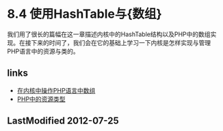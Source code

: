 # 8.4 使用HashTable与{数组} 



我们用了很长的篇幅在这一章描述内核中的HashTable结构以及PHP中的数组实现。在接下来的时间了，我们会在它的基础上学习一下内核是怎样实现与管理PHP语言中的资源与类的。


## links
   * [在内核中操作PHP语言中数组](<ch8.3.md>)
   * [PHP中的资源类型](<ch9.md>)

## LastModified 2012-07-25
